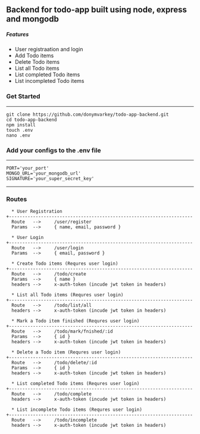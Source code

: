 ## Backend for todo-app built using node, express and mongodb
##### Features
 * User registraation and login
 * Add Todo items
 * Delete Todo items
 * List all Todo items
 * List completed Todo items
 * List incompleted Todo items

### Get Started
<hr>

    git clone https://github.com/donymvarkey/todo-app-backend.git
    cd todo-app-backend
    npm install
    touch .env
    nano .env

### Add your configs to the .env file
<hr>
    
    PORT='your_port'
    MONGO_URL='your_mongodb_url'
    SIGNATURE='your_super_secret_key'


<hr>

### Routes
  
      * User Registration
    +---------------------------------------------------------------------
      Route   -->     /user/register
      Params  -->     { name, email, password }

      * User Login
    +---------------------------------------------------------------------
      Route   -->     /user/login
      Params  -->     { email, password }
      
      * Create Todo items (Requres user login)
    +---------------------------------------------------------------------
      Route   -->     /todo/create
      Params  -->     { name }
      headers -->     x-auth-token (incude jwt token in headers)

      * List all Todo items (Requres user login)
    +---------------------------------------------------------------------
      Route   -->     /todo/list/all
      headers -->     x-auth-token (incude jwt token in headers)

      * Mark a Todo item finished (Requres user login)
    +---------------------------------------------------------------------
      Route   -->     /todo/mark/fnished/:id
      Params  -->     { id }
      headers -->     x-auth-token (incude jwt token in headers)

      * Delete a Todo item (Requres user login)
    +---------------------------------------------------------------------
      Route   -->     /todo/delete/:id
      Params  -->     { id }
      headers -->     x-auth-token (incude jwt token in headers)

      * List completed Todo items (Requres user login)
    +---------------------------------------------------------------------
      Route   -->     /todo/complete
      headers -->     x-auth-token (incude jwt token in headers)

      * List incomplete Todo items (Requres user login)
    +---------------------------------------------------------------------
      Route   -->     /todo/incomplete
      headers -->     x-auth-token (incude jwt token in headers)
